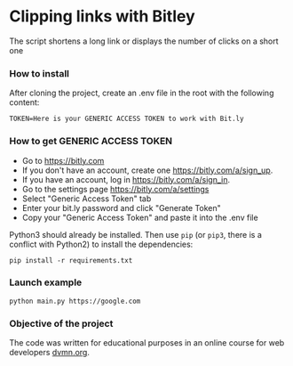 # Clipping links with Bitley

The script shortens a long link or displays the number of clicks on a short one

### How to install

After cloning the project, create an .env file in the root with the following content:

```
TOKEN=Here is your GENERIC ACCESS TOKEN to work with Bit.ly
```

### How to get GENERIC ACCESS TOKEN

* Go to https://bitly.com
* If you don't have an account, create one https://bitly.com/a/sign_up.
* If you have an account, log in https://bitly.com/a/sign_in.
* Go to the settings page https://bitly.com/a/settings
* Select "Generic Access Token" tab
* Enter your bit.ly password and click "Generate Token"
* Copy your "Generic Access Token" and paste it into the .env file

Python3 should already be installed.
Then use `pip` (or `pip3`, there is a conflict with Python2) to install the dependencies:
```
pip install -r requirements.txt
```

### Launch example
```
python main.py https://google.com
```

### Objective of the project

The code was written for educational purposes in an online course for web developers [dvmn.org](https://dvmn.org/).

